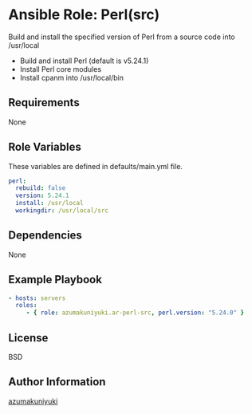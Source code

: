 Ansible Role: Perl(src)
================================================================================
Build and install the specified version of Perl from a source code into /usr/local

- Build and install Perl (default is v5.24.1)
- Install Perl core modules
- Install cpanm into /usr/local/bin

Requirements
--------------------------------------------------------------------------------
None

Role Variables
--------------------------------------------------------------------------------
These variables are defined in defaults/main.yml file.
```yaml
perl:
  rebuild: false
  version: 5.24.1
  install: /usr/local
  workingdir: /usr/local/src

```

Dependencies
--------------------------------------------------------------------------------
None

Example Playbook
--------------------------------------------------------------------------------
```yaml
- hosts: servers
  roles:
     - { role: azumakuniyuki.ar-perl-src, perl.version: "5.24.0" }
```

License
--------------------------------------------------------------------------------
BSD

Author Information
--------------------------------------------------------------------------------
[azumakuniyuki](http://nyaan.jp)

